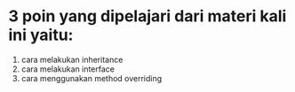 # 3 poin yang dipelajari dari materi kali ini yaitu:
1. cara melakukan inheritance
2. cara melakukan interface
3. cara menggunakan method overriding
